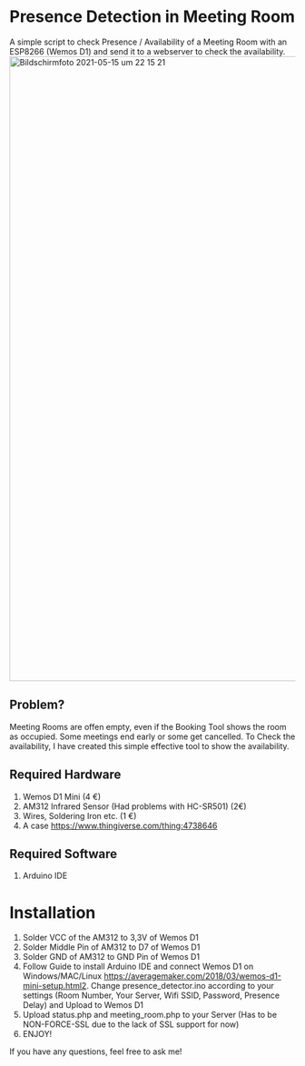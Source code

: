 # Presence Detection in Meeting Room
A simple script to check Presence / Availability of a Meeting Room with an ESP8266 (Wemos D1) and send it to a webserver to check the availability. <img width="1101" alt="Bildschirmfoto 2021-05-15 um 22 15 21" src="https://user-images.githubusercontent.com/84248512/118376909-14fc4e00-b5cb-11eb-9b48-95408b139c51.png">
## Problem?
Meeting Rooms are offen empty, even if the Booking Tool shows the room as occupied. Some meetings end early or some get cancelled. To Check the availability, I have created this simple effective tool to show the availability. 

## Required Hardware
1. Wemos D1 Mini (4 €)
2. AM312 Infrared Sensor (Had problems with HC-SR501) (2€)
3. Wires, Soldering Iron etc. (1 €)
4. A case https://www.thingiverse.com/thing:4738646

## Required Software
1. Arduino IDE

# Installation
1. Solder VCC of the AM312 to 3,3V of Wemos D1
1. Solder Middle Pin of AM312 to D7 of Wemos D1
1. Solder GND of AM312 to GND Pin of Wemos D1
1. Follow Guide to install Arduino IDE and connect Wemos D1 on Windows/MAC/Linux https://averagemaker.com/2018/03/wemos-d1-mini-setup.html2. Change presence_detector.ino according to your settings (Room Number, Your Server, Wifi SSID, Password, Presence Delay) and Upload to Wemos D1
1. Upload status.php and meeting_room.php to your Server (Has to be NON-FORCE-SSL due to the lack of SSL support for now)
1. ENJOY!

If you have any questions, feel free to ask me!
